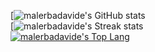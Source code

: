 [![malerbadavide's GitHub stats](https://github-readme-stats-git-masterrstaa-rickstaa.vercel.app/api?username=malerbadavide&show_icons=true&include_all_commits=true&count_private=true&hide_border=true&tvue-dark&)  
[![malerbadavide's Streak stats](https://github-readme-streak-stats.herokuapp.com/?user=malerbadavide&include_all_commits=true&hide_border=true&vue-dark&)  
[![malerbadavide's Top Lang](https://github-readme-stats.vercel.app/api/top-langs/?username=malerbadavide&layout=compact&theme=vue-dark&langs_count=1)](https://github.com/anuraghazra/github-readme-stats)
